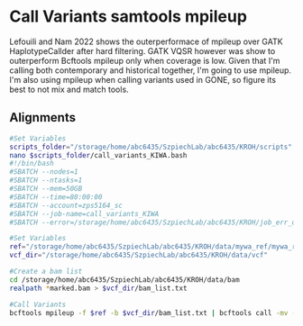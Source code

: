 # Call Variants samtools mpileup
Lefouili and Nam 2022 shows the outerperformace of mpileup over GATK HaplotypeCallder after hard filtering. GATK VQSR however was show to outerperform Bcftools mpileup only when coverage is low. Given that I'm calling both contemporary and historical together, I'm going to use mpileup. I'm also using mpileup when calling variants used in GONE, so figure its best to not mix and match tools. 
 

## Alignments
```bash
#Set Variables
scripts_folder="/storage/home/abc6435/SzpiechLab/abc6435/KROH/scripts"
nano $scripts_folder/call_variants_KIWA.bash
#!/bin/bash
#SBATCH --nodes=1
#SBATCH --ntasks=1
#SBATCH --mem=50GB
#SBATCH --time=80:00:00
#SBATCH --account=zps5164_sc
#SBATCH --job-name=call_variants_KIWA
#SBATCH --error=/storage/home/abc6435/SzpiechLab/abc6435/KROH/job_err_output/%x.%j.out

#Set Variables
ref="/storage/home/abc6435/SzpiechLab/abc6435/KROH/data/mywa_ref/mywa_reference/mywagenomev2.1.fa"
vcf_dir="/storage/home/abc6435/SzpiechLab/abc6435/KROH/data/vcf"

#Create a bam list
cd /storage/home/abc6435/SzpiechLab/abc6435/KROH/data/bam
realpath *marked.bam > $vcf_dir/bam_list.txt

#Call Variants
bcftools mpileup -f $ref -b $vcf_dir/bam_list.txt | bcftools call -mv --ploidy 2 -Oz -o $vcf_dir/KIWA.vcf.gz
```
